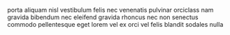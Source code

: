 porta aliquam nisl vestibulum felis nec venenatis pulvinar orciclass nam gravida
bibendum nec eleifend gravida rhoncus nec non senectus commodo pellentesque
eget lorem vel ex orci vel felis blandit sodales nulla